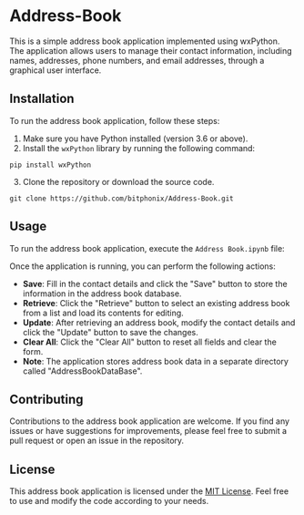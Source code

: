 # Address-Book 

This is a simple address book application implemented using wxPython. The application allows users to manage their contact information, including names, addresses, phone numbers, and email addresses, through a graphical user interface.

## Installation

To run the address book application, follow these steps:

1. Make sure you have Python installed (version 3.6 or above).
2. Install the `wxPython` library by running the following command:

```shell
pip install wxPython
```

3. Clone the repository or download the source code.

```shell
git clone https://github.com/bitphonix/Address-Book.git
```

## Usage

To run the address book application, execute the `Address Book.ipynb` file:

Once the application is running, you can perform the following actions:

- **Save**: Fill in the contact details and click the "Save" button to store the information in the address book database.
- **Retrieve**: Click the "Retrieve" button to select an existing address book from a list and load its contents for editing.
- **Update**: After retrieving an address book, modify the contact details and click the "Update" button to save the changes.
- **Clear All**: Click the "Clear All" button to reset all fields and clear the form.
- **Note**: The application stores address book data in a separate directory called "AddressBookDataBase".

## Contributing

Contributions to the address book application are welcome. If you find any issues or have suggestions for improvements, please feel free to submit a pull request or open an issue in the repository.

## License

This address book application is licensed under the [MIT License](LICENSE). Feel free to use and modify the code according to your needs.
